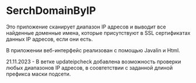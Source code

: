 # SerchDomainByIP
Это приложение сканирует диапазон IP адресов и выводит все найденные доменные имена, которые присутствуют в SSL
сертификатах данных IP адресов, если они есть.

В приложении веб-интерфейс реализован с помощью Javalin и Html.

21.11.2023 - В ветке updateipcheck добавлена возможность проверки любых диапазонов IP адресов, в соовтетствии с заданной длиной префикса маски подсети.
